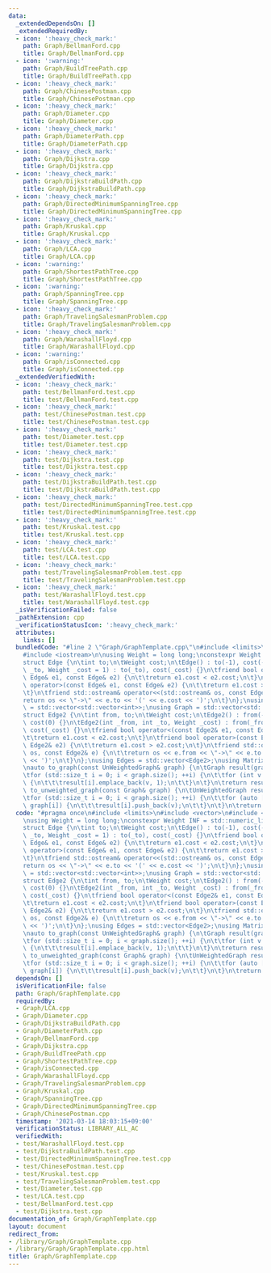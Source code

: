 ```yaml
---
data:
  _extendedDependsOn: []
  _extendedRequiredBy:
  - icon: ':heavy_check_mark:'
    path: Graph/BellmanFord.cpp
    title: Graph/BellmanFord.cpp
  - icon: ':warning:'
    path: Graph/BuildTreePath.cpp
    title: Graph/BuildTreePath.cpp
  - icon: ':heavy_check_mark:'
    path: Graph/ChinesePostman.cpp
    title: Graph/ChinesePostman.cpp
  - icon: ':heavy_check_mark:'
    path: Graph/Diameter.cpp
    title: Graph/Diameter.cpp
  - icon: ':heavy_check_mark:'
    path: Graph/DiameterPath.cpp
    title: Graph/DiameterPath.cpp
  - icon: ':heavy_check_mark:'
    path: Graph/Dijkstra.cpp
    title: Graph/Dijkstra.cpp
  - icon: ':heavy_check_mark:'
    path: Graph/DijkstraBuildPath.cpp
    title: Graph/DijkstraBuildPath.cpp
  - icon: ':heavy_check_mark:'
    path: Graph/DirectedMinimumSpanningTree.cpp
    title: Graph/DirectedMinimumSpanningTree.cpp
  - icon: ':heavy_check_mark:'
    path: Graph/Kruskal.cpp
    title: Graph/Kruskal.cpp
  - icon: ':heavy_check_mark:'
    path: Graph/LCA.cpp
    title: Graph/LCA.cpp
  - icon: ':warning:'
    path: Graph/ShortestPathTree.cpp
    title: Graph/ShortestPathTree.cpp
  - icon: ':warning:'
    path: Graph/SpanningTree.cpp
    title: Graph/SpanningTree.cpp
  - icon: ':heavy_check_mark:'
    path: Graph/TravelingSalesmanProblem.cpp
    title: Graph/TravelingSalesmanProblem.cpp
  - icon: ':heavy_check_mark:'
    path: Graph/WarashallFloyd.cpp
    title: Graph/WarashallFloyd.cpp
  - icon: ':warning:'
    path: Graph/isConnected.cpp
    title: Graph/isConnected.cpp
  _extendedVerifiedWith:
  - icon: ':heavy_check_mark:'
    path: test/BellmanFord.test.cpp
    title: test/BellmanFord.test.cpp
  - icon: ':heavy_check_mark:'
    path: test/ChinesePostman.test.cpp
    title: test/ChinesePostman.test.cpp
  - icon: ':heavy_check_mark:'
    path: test/Diameter.test.cpp
    title: test/Diameter.test.cpp
  - icon: ':heavy_check_mark:'
    path: test/Dijkstra.test.cpp
    title: test/Dijkstra.test.cpp
  - icon: ':heavy_check_mark:'
    path: test/DijkstraBuildPath.test.cpp
    title: test/DijkstraBuildPath.test.cpp
  - icon: ':heavy_check_mark:'
    path: test/DirectedMinimumSpanningTree.test.cpp
    title: test/DirectedMinimumSpanningTree.test.cpp
  - icon: ':heavy_check_mark:'
    path: test/Kruskal.test.cpp
    title: test/Kruskal.test.cpp
  - icon: ':heavy_check_mark:'
    path: test/LCA.test.cpp
    title: test/LCA.test.cpp
  - icon: ':heavy_check_mark:'
    path: test/TravelingSalesmanProblem.test.cpp
    title: test/TravelingSalesmanProblem.test.cpp
  - icon: ':heavy_check_mark:'
    path: test/WarashallFloyd.test.cpp
    title: test/WarashallFloyd.test.cpp
  _isVerificationFailed: false
  _pathExtension: cpp
  _verificationStatusIcon: ':heavy_check_mark:'
  attributes:
    links: []
  bundledCode: "#line 2 \"Graph/GraphTemplate.cpp\"\n#include <limits>\n#include <vector>\n\
    #include <iostream>\n\nusing Weight = long long;\nconstexpr Weight INF = std::numeric_limits<Weight>::max();\n\
    struct Edge {\n\tint to;\n\tWeight cost;\n\tEdge() : to(-1), cost(-1) {}\n\tEdge(int\
    \ _to, Weight _cost = 1) : to(_to), cost(_cost) {}\n\tfriend bool operator<(const\
    \ Edge& e1, const Edge& e2) {\n\t\treturn e1.cost < e2.cost;\n\t}\n\tfriend bool\
    \ operator>(const Edge& e1, const Edge& e2) {\n\t\treturn e1.cost > e2.cost;\n\
    \t}\n\tfriend std::ostream& operator<<(std::ostream& os, const Edge& e) {\n\t\t\
    return os << \"->\" << e.to << '(' << e.cost << ')';\n\t}\n};\nusing UnWeightedGraph\
    \ = std::vector<std::vector<int>>;\nusing Graph = std::vector<std::vector<Edge>>;\n\
    struct Edge2 {\n\tint from, to;\n\tWeight cost;\n\tEdge2() : from(-1), to(-1),\
    \ cost(0) {}\n\tEdge2(int _from, int _to, Weight _cost) : from(_from), to(_to),\
    \ cost(_cost) {}\n\tfriend bool operator<(const Edge2& e1, const Edge2& e2) {\n\
    \t\treturn e1.cost < e2.cost;\n\t}\n\tfriend bool operator>(const Edge2& e1, const\
    \ Edge2& e2) {\n\t\treturn e1.cost > e2.cost;\n\t}\n\tfriend std::ostream& operator<<(std::ostream&\
    \ os, const Edge2& e) {\n\t\treturn os << e.from << \"->\" << e.to << '(' << e.cost\
    \ << ')';\n\t}\n};\nusing Edges = std::vector<Edge2>;\nusing Matrix = std::vector<std::vector<Weight>>;\n\
    \nauto to_graph(const UnWeightedGraph& graph) {\n\tGraph result(graph.size());\n\
    \tfor (std::size_t i = 0; i < graph.size(); ++i) {\n\t\tfor (int v : graph[i])\
    \ {\n\t\t\tresult[i].emplace_back(v, 1);\n\t\t}\n\t}\n\treturn result;\n}\nauto\
    \ to_unweighted_graph(const Graph& graph) {\n\tUnWeightedGraph result(graph.size());\n\
    \tfor (std::size_t i = 0; i < graph.size(); ++i) {\n\t\tfor (auto [v, cost] :\
    \ graph[i]) {\n\t\t\tresult[i].push_back(v);\n\t\t}\n\t}\n\treturn result;\n}\n"
  code: "#pragma once\n#include <limits>\n#include <vector>\n#include <iostream>\n\
    \nusing Weight = long long;\nconstexpr Weight INF = std::numeric_limits<Weight>::max();\n\
    struct Edge {\n\tint to;\n\tWeight cost;\n\tEdge() : to(-1), cost(-1) {}\n\tEdge(int\
    \ _to, Weight _cost = 1) : to(_to), cost(_cost) {}\n\tfriend bool operator<(const\
    \ Edge& e1, const Edge& e2) {\n\t\treturn e1.cost < e2.cost;\n\t}\n\tfriend bool\
    \ operator>(const Edge& e1, const Edge& e2) {\n\t\treturn e1.cost > e2.cost;\n\
    \t}\n\tfriend std::ostream& operator<<(std::ostream& os, const Edge& e) {\n\t\t\
    return os << \"->\" << e.to << '(' << e.cost << ')';\n\t}\n};\nusing UnWeightedGraph\
    \ = std::vector<std::vector<int>>;\nusing Graph = std::vector<std::vector<Edge>>;\n\
    struct Edge2 {\n\tint from, to;\n\tWeight cost;\n\tEdge2() : from(-1), to(-1),\
    \ cost(0) {}\n\tEdge2(int _from, int _to, Weight _cost) : from(_from), to(_to),\
    \ cost(_cost) {}\n\tfriend bool operator<(const Edge2& e1, const Edge2& e2) {\n\
    \t\treturn e1.cost < e2.cost;\n\t}\n\tfriend bool operator>(const Edge2& e1, const\
    \ Edge2& e2) {\n\t\treturn e1.cost > e2.cost;\n\t}\n\tfriend std::ostream& operator<<(std::ostream&\
    \ os, const Edge2& e) {\n\t\treturn os << e.from << \"->\" << e.to << '(' << e.cost\
    \ << ')';\n\t}\n};\nusing Edges = std::vector<Edge2>;\nusing Matrix = std::vector<std::vector<Weight>>;\n\
    \nauto to_graph(const UnWeightedGraph& graph) {\n\tGraph result(graph.size());\n\
    \tfor (std::size_t i = 0; i < graph.size(); ++i) {\n\t\tfor (int v : graph[i])\
    \ {\n\t\t\tresult[i].emplace_back(v, 1);\n\t\t}\n\t}\n\treturn result;\n}\nauto\
    \ to_unweighted_graph(const Graph& graph) {\n\tUnWeightedGraph result(graph.size());\n\
    \tfor (std::size_t i = 0; i < graph.size(); ++i) {\n\t\tfor (auto [v, cost] :\
    \ graph[i]) {\n\t\t\tresult[i].push_back(v);\n\t\t}\n\t}\n\treturn result;\n}\n"
  dependsOn: []
  isVerificationFile: false
  path: Graph/GraphTemplate.cpp
  requiredBy:
  - Graph/LCA.cpp
  - Graph/Diameter.cpp
  - Graph/DijkstraBuildPath.cpp
  - Graph/DiameterPath.cpp
  - Graph/BellmanFord.cpp
  - Graph/Dijkstra.cpp
  - Graph/BuildTreePath.cpp
  - Graph/ShortestPathTree.cpp
  - Graph/isConnected.cpp
  - Graph/WarashallFloyd.cpp
  - Graph/TravelingSalesmanProblem.cpp
  - Graph/Kruskal.cpp
  - Graph/SpanningTree.cpp
  - Graph/DirectedMinimumSpanningTree.cpp
  - Graph/ChinesePostman.cpp
  timestamp: '2021-03-14 18:03:15+09:00'
  verificationStatus: LIBRARY_ALL_AC
  verifiedWith:
  - test/WarashallFloyd.test.cpp
  - test/DijkstraBuildPath.test.cpp
  - test/DirectedMinimumSpanningTree.test.cpp
  - test/ChinesePostman.test.cpp
  - test/Kruskal.test.cpp
  - test/TravelingSalesmanProblem.test.cpp
  - test/Diameter.test.cpp
  - test/LCA.test.cpp
  - test/BellmanFord.test.cpp
  - test/Dijkstra.test.cpp
documentation_of: Graph/GraphTemplate.cpp
layout: document
redirect_from:
- /library/Graph/GraphTemplate.cpp
- /library/Graph/GraphTemplate.cpp.html
title: Graph/GraphTemplate.cpp
---
```

